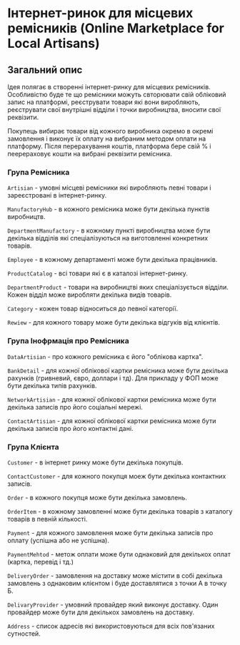 # Інтернет-ринок для місцевих ремісників (Online Marketplace for Local Artisans)
## Загальний опис

Ідея полягає в створенні інтернет-ринку для місцевих ремісників. Особливістю буде те що ремісники можуть свторювати свій обліковий запис на платформі, реєструвати товари які вони виробляють, реєструвати свої внутрішні відділи і точки виробництва, вносити свої реквізити.

Покупець вибирає товари від кожного виробника окремо в окремі замовлення і виконує їх оплату на вибраним методом оплати на платформу. Після перерахування коштів, платформа бере свій % і пеерераховує кошти на вибрані реквізити ремісника.


### Група Ремісника

```Artisian``` - умовні місцеві ремісники які виробляють певні товари і зареєстровані в інтернет-ринку. 

```ManufactoryHub``` - в кожного ремісника може бути декілька пунктів виробництв.

```DepartmentManufactory``` - в кожному пункті виробництва може бути декілька відділів які спеціалізуються на виготовленні конкретних товарів.

```Employee``` - в кожному департаменті може бути декілька працівників.

```ProductCatalog``` - всі товари які є в каталозі інтернет-ринку.

```DepartmentProduct``` - товари на виробництві яких спеціалізується відділи. Кожен відділ може виробляти декілька видів товарів.

```Category``` - кожен товар відноситься до певної категорії.

```Rewiew``` - для кожного товару може бути декілька відгуків від клієнтів.

### Група Інофрмація про Ремісника

```DataArtisian``` - про кожного ремісника є його "облікова картка".

```BankDetail``` - для кожної облікової картки ремісника може бути декілька рахунків (гривневий, євро, доллари і тд). Для прикладу у  ФОП може бути декілька типів рахунків.

```NetworkArtisian``` - для кожної облікової картки ремісника може бути декілька записів про його соціальні мережі.

```ContactArtisian``` - для кожної облікової картки ремісника може бути декілька записів про його контактні дані.

### Група Клієнта

```Customer``` - в інтернет ринку може бути декілька покупців.

```ContactCustomer``` - для кожного покупця моеж бути декілька контактних записів.

```Order``` - в кожного покупця може бути декілька замовлень.

```OrderItem``` - в кожному замовленні може бути декілька товарів з каталогу товарів в певній кількості.

```Payment``` - для кожного замовлення може бути декілька записів про оплату (успішна або не успішна).

```PaymentMehtod``` - метож оплати може бути однаковий для декількох оплат (картка, перевід і тд.)

```DeliveryOrder``` - замовлення на доставку може містити в собі декілька замовлень з однаковим клієнтом і буде доставлятися з точки А в точку Б.

```DelivaryProvider``` - умовний провайдер який виконує доставку. Один провайдер може бути для декількох замовлень на доставку.

```Address``` - список адресів які використовуються для всіх пов'язаних сутностей.



